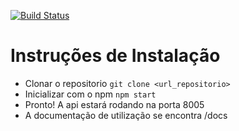 [![Build Status](https://travis-ci.org/gsasouza/ez5-teste.svg?branch=master)](https://travis-ci.org/gsasouza/ez5-teste)
# Instruções de Instalação #


* Clonar o repositorio ```git clone <url_repositorio>```
* Inicializar com o npm ```npm start```
* Pronto! A api estará rodando na porta 8005
* A documentação de utilização se encontra /docs
